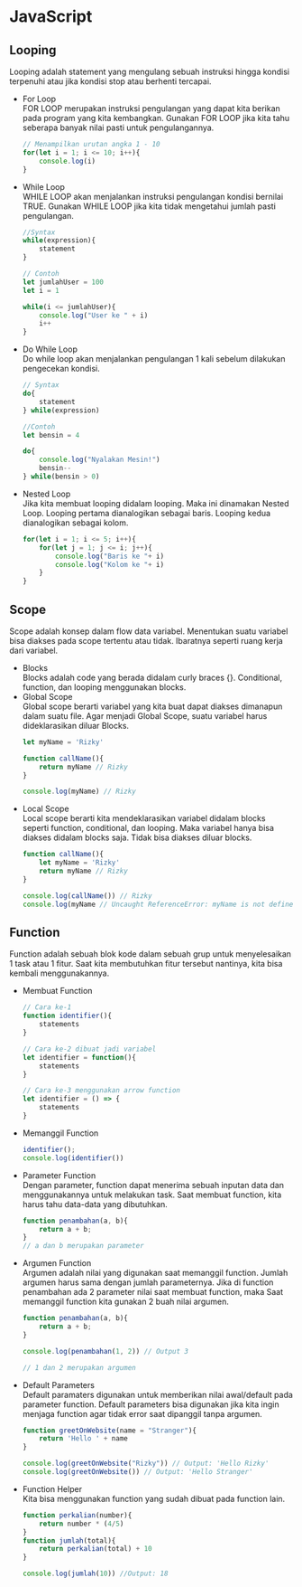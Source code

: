 # JavaScript

## Looping
Looping adalah statement yang mengulang sebuah instruksi hingga kondisi terpenuhi atau jika kondisi stop atau berhenti tercapai.
- For Loop<br>
FOR LOOP merupakan instruksi pengulangan yang dapat kita berikan pada program yang kita kembangkan. Gunakan FOR LOOP jika kita tahu seberapa banyak nilai pasti untuk pengulangannya.
    ```javascript
    // Menampilkan urutan angka 1 - 10
    for(let i = 1; i <= 10; i++){
        console.log(i)
    }
    ```
- While Loop<br>
WHILE LOOP akan menjalankan instruksi pengulangan kondisi bernilai TRUE. Gunakan WHILE LOOP jika kita tidak mengetahui jumlah pasti pengulangan.
    ```javascript
    //Syntax 
    while(expression){
        statement
    }

    // Contoh
    let jumlahUser = 100
    let i = 1

    while(i <= jumlahUser){
        console.log("User ke " + i)
        i++
    }
    ```
- Do While Loop<br>
Do while loop akan menjalankan pengulangan 1 kali sebelum dilakukan pengecekan kondisi.
    ```javascript
    // Syntax
    do{
        statement
    } while(expression)

    //Contoh
    let bensin = 4

    do{
        console.log("Nyalakan Mesin!")
        bensin--
    } while(bensin > 0)
    ```
- Nested Loop<br>
Jika kita membuat looping didalam looping. Maka ini dinamakan Nested Loop. Looping pertama dianalogikan sebagai baris. Looping kedua dianalogikan sebagai kolom.
    ```javascript
    for(let i = 1; i <= 5; i++){
        for(let j = 1; j <= i; j++){
            console.log("Baris ke "+ i)
            console.log("Kolom ke "+ i)
        }
    }
    ```

## Scope
Scope adalah konsep dalam flow data variabel. Menentukan suatu variabel bisa diakses pada scope tertentu atau tidak. Ibaratnya seperti ruang kerja dari variabel.

- Blocks<br>
Blocks adalah code yang berada didalam curly braces {}. Conditional, function, dan  looping menggunakan blocks.
- Global Scope<br>
Global scope berarti variabel yang kita buat dapat diakses dimanapun dalam suatu file. Agar menjadi Global Scope, suatu variabel harus dideklarasikan diluar Blocks.
    ```javascript
    let myName = 'Rizky'

    function callName(){
        return myName // Rizky
    }

    console.log(myName) // Rizky
    ```
- Local Scope<br>
Local scope berarti kita mendeklarasikan variabel didalam blocks seperti function, conditional, dan looping. Maka variabel hanya bisa diakses didalam blocks saja. Tidak bisa diakses diluar blocks.
    ```javascript
    function callName(){
        let myName = 'Rizky'
        return myName // Rizky
    }

    console.log(callName()) // Rizky
    console.log(myName // Uncaught ReferenceError: myName is not defined because local scope
    ```

## Function
Function adalah sebuah blok kode dalam sebuah grup untuk menyelesaikan 1 task atau 1 fitur. Saat kita membutuhkan fitur tersebut nantinya, kita bisa kembali menggunakannya.

- Membuat Function
    ```javascript
    // Cara ke-1
    function identifier(){
        statements
    }

    // Cara ke-2 dibuat jadi variabel
    let identifier = function(){
        statements
    }

    // Cara ke-3 menggunakan arrow function
    let identifier = () => {
        statements
    }
    ```
- Memanggil Function
    ```javascript
    identifier();
    console.log(identifier())
    ```
- Parameter Function<br>
Dengan parameter, function dapat menerima sebuah inputan data dan menggunakannya untuk melakukan task. Saat membuat function, kita harus tahu data-data yang dibutuhkan.
    ```javascript
    function penambahan(a, b){
        return a + b;
    }
    // a dan b merupakan parameter
    ```
- Argumen Function<br>
Argumen adalah nilai yang digunakan saat memanggil function. Jumlah argumen harus sama dengan jumlah parameternya.  Jika di function penambahan ada 2 parameter nilai saat membuat function, maka Saat memanggil function kita gunakan 2 buah nilai argumen.
    ```javascript
    function penambahan(a, b){
        return a + b;
    }

    console.log(penambahan(1, 2)) // Output 3

    // 1 dan 2 merupakan argumen
    ```
- Default Parameters<br>
Default paramaters digunakan untuk memberikan nilai awal/default pada parameter function. Default parameters bisa digunakan jika kita ingin menjaga function agar tidak error saat dipanggil tanpa argumen.
    ```javascript
    function greetOnWebsite(name = "Stranger"){
        return 'Hello ' + name
    }

    console.log(greetOnWebsite("Rizky")) // Output: 'Hello Rizky'
    console.log(greetOnWebsite()) // Output: 'Hello Stranger'
    ```
- Function Helper<br>
Kita bisa menggunakan function yang sudah dibuat pada function lain.
    ```javascript
    function perkalian(number){
        return number * (4/5)
    }
    function jumlah(total){
        return perkalian(total) + 10
    }

    console.log(jumlah(10)) //Output: 18
    ```